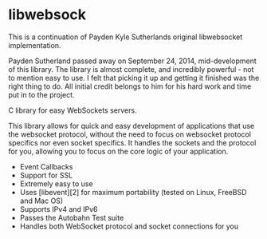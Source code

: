 # libwebsock

This is a continuation of Payden Kyle Sutherlands original libwebsocket implementation.

Payden Sutherland passed away on September 24, 2014, mid-development of this library.
The library is almost complete, and incredibly powerful - not to mention easy to use. I
felt that picking it up and getting it finished was the right thing to do. All initial
credit belongs to him for his hard work and time put in to the project.

C library for easy WebSockets servers.

This library allows for quick and easy development of applications that use
the websocket protocol, without the need to focus on websocket protocol
specifics nor even socket specifics. It handles the sockets and the protocol
for you, allowing you to focus on the core logic of your application.

* Event Callbacks
* Support for SSL
* Extremely easy to use
* Uses [libevent][2] for maximum portability (tested on Linux, FreeBSD and Mac OS)
* Supports IPv4 and IPv6
* Passes the Autobahn Test suite
* Handles both WebSocket protocol and socket connections for you

